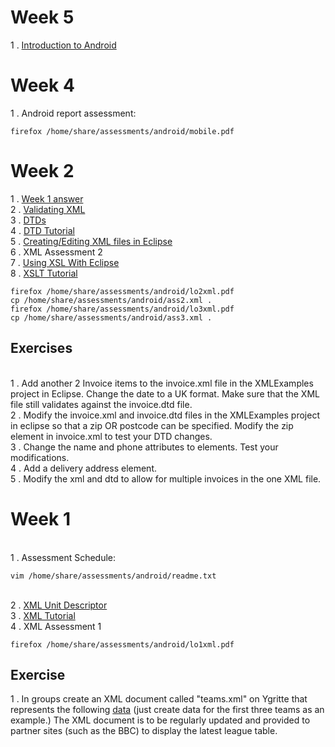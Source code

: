 # Week 5

1 . [Introduction to Android](https://docs.google.com/presentation/d/1v3cFgXF55k_Pqv0fOaEDTcNAq9N5cAO2t5-bD7Ye3Bw/pub?start=false&loop=false&delayms=60000)

# Week 4
1 . Android report assessment:
```
firefox /home/share/assessments/android/mobile.pdf 
```
# Week 2

1 . [Week 1 answer](https://gist.github.com/GedMullen/59e62a564e4aaf6acbca)
<br> 2 . [Validating XML](http://www.w3schools.com/xml/xml_validator.asp)
<br> 3 . [DTDs](http://www.w3schools.com/xml/xml_dtd.asp)
<br> 4 . [DTD Tutorial](http://www.w3schools.com/xml/xml_dtd_intro.asp)
<br> 5 . [Creating/Editing XML files in Eclipse](http://help.eclipse.org/mars/index.jsp?topic=%2Forg.eclipse.wst.xmleditor.doc.user%2Ftopics%2Ftxedttag.html)
<br> 6 . XML Assessment 2
<br> 7 . [Using XSL With Eclipse ](http://help.eclipse.org/luna/index.jsp?topic=%2Forg.eclipse.wst.xsl.doc%2Fhtml%2Flaunching%2Flaunching.html)
<br> 8 . [XSLT Tutorial](https://www.w3schools.com/xml/xsl_intro.asp)
```
firefox /home/share/assessments/android/lo2xml.pdf 
cp /home/share/assessments/android/ass2.xml . 
firefox /home/share/assessments/android/lo3xml.pdf 
cp /home/share/assessments/android/ass3.xml . 
```

## Exercises

<br> 1 . Add another 2 Invoice items to the invoice.xml file in the XMLExamples project in Eclipse. Change the date to a UK format. Make sure that the XML file still validates against the invoice.dtd file. 
<br> 2 . Modify the invoice.xml and invoice.dtd files in the XMLExamples project in eclipse so that a zip OR postcode can be specified. Modify the zip element in invoice.xml to test your DTD changes. 
<br> 3 . Change the name and phone attributes to elements. Test your modifications.
<br> 4 . Add a delivery address element.
<br> 5 . Modify the xml and dtd to allow for multiple invoices in the one XML file. 

# Week 1

<br>1 . Assessment Schedule:
```
vim /home/share/assessments/android/readme.txt
```
<br>2 . [XML Unit Descriptor](http://www.sqa.org.uk/files/hn/FM9735.pdf)
<br>3 . [XML Tutorial](http://www.w3schools.com/xml/)
<br>4 . XML Assessment 1
```
firefox /home/share/assessments/android/lo1xml.pdf 
```
## Exercise

1 . In groups create an XML document called "teams.xml" on Ygritte that represents the following [data](http://www.football-league.co.uk/sky-bet-championship/league-table/) (just create data for the first three teams as an example.) The XML document is to be regularly updated and provided to partner sites (such as the BBC) to display the latest league table.

